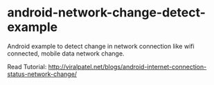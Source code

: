 android-network-change-detect-example
=====================================

Android example to detect change in network connection like wifi connected, mobile data network change.

Read Tutorial: http://viralpatel.net/blogs/android-internet-connection-status-network-change/